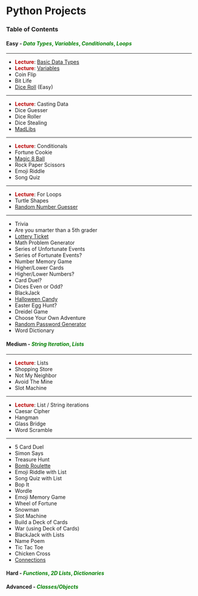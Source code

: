 # Python Projects

### Table of Contents

#### Easy - <font color="green">_Data Types_, _Variables_, _Conditionals_, _Loops_</font>

---

- <font color="#B90000">**Lecture**</font>: [Basic Data Types](https://github.com/SFcoderSchool/pythonProjects/tree/main/1_Easy/Lectures/datatypes.py)
- <font color="#B90000">**Lecture**</font>: [Variables](https://github.com/SFcoderSchool/pythonProjects/tree/main/1_Easy/Lectures/variables.py)
- Coin Flip
- Bit Life
- [Dice Roll](https://github.com/SFcoderSchool/pythonProjects/tree/main/1_Easy/dicerolleasy) (Easy)

---

- <font color="#B90000">**Lecture**</font>: Casting Data
- Dice Guesser
- Dice Roller
- Dice Stealing
- [MadLibs](https://github.com/SFcoderSchool/pythonProjects/tree/main/1_Easy/madlibs)

---

- <font color="#B90000">**Lecture**</font>: Conditionals
- Fortune Cookie
- [Magic 8 Ball](https://github.com/SFcoderSchool/pythonProjects/tree/main/1_Easy/magic8ball)
- Rock Paper Scissors
- Emoji Riddle
- Song Quiz

---

- <font color="#B90000">**Lecture**</font>: For Loops
- Turtle Shapes
- [Random Number Guesser](https://github.com/SFcoderSchool/pythonProjects/tree/main/1_Easy/numberguesser)

---

- Trivia
- Are you smarter than a 5th grader
- [Lottery Ticket](https://github.com/SFcoderSchool/pythonProjects/tree/main/1_Easy/lotteryticket)
- Math Problem Generator
- Series of Unfortunate Events
- Series of Fortunate Events?
- Number Memory Game
- Higher/Lower Cards
- Higher/Lower Numbers?
- Card Duel?
- Dices Even or Odd?
- BlackJack
- [Halloween Candy](https://github.com/SFcoderSchool/pythonProjects/tree/main/1_Easy/halloweencandy)
- Easter Egg Hunt?
- Dreidel Game
- Choose Your Own Adventure
- [Random Password Generator](https://github.com/SFcoderSchool/pythonProjects/tree/main/1_Easy/passwordgen)
- Word Dictionary

#### Medium - <font color="green">_String Iteration_, _Lists_</font>

---

- <font color="#B90000">**Lecture**</font>: Lists
- Shopping Store
- Not My Neighbor
- Avoid The Mine
- Slot Machine

---

- <font color="#B90000">**Lecture**</font>: List / String iterations
- Caesar Cipher
- Hangman
- Glass Bridge
- Word Scramble

---

- 5 Card Duel
- Simon Says
- Treasure Hunt
- <a href="https://github.com/SFcoderSchool/pythonProjects/tree/main/2_Medium/bombroulette" target="_blank">Bomb Roulette</a>
- Emoji Riddle with List
- Song Quiz with List
- Bop It
- Wordle
- Emoji Memory Game
- Wheel of Fortune
- Snowman
- Slot Machine
- Build a Deck of Cards
- War (using Deck of Cards)
- BlackJack with Lists
- Name Poem
- Tic Tac Toe
- Chicken Cross
- <a href="https://github.com/SFcoderSchool/pythonProjects/tree/main/2_Medium/connectionsList" target="_blank">Connections</a>

#### Hard - <font color="green">_Functions_, _2D Lists_, _Dictionaries_</font>

#### Advanced - <font color="green">_Classes/Objects_</font>
